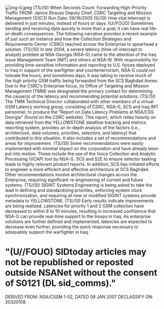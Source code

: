 ![img-0.jpeg](img-0.jpeg)
(TS//SI) When Seconds Count: Forwarding High-Priority Traffic
FROM: Janice Strauss
Deputy Chief, CSRC Targeting and Mission Management (S3C3)
Run Date: 08/16/2005
(S//SI) How vital intercept is delivered in just minutes, instead of hours or days.
(U//FOUO) Sometimes sending and receiving data quickly is more than a goal; it can have real life-or-death consequences. The following narrative provides a recent example of just such an instance and how the Collection Strategies and Requirements Center (CSRC) reached across the Enterprise to spearhead a solution.
(TS//SI) In late 2004, a severe latency (time-of-intercept to analyst) problem at NSA-Georgia (NSA-G) came to the attention of the Iraq Issue Management Team (IMT) and others at NSA-W. With responsibility for providing time-sensitive information and reporting to U.S. forces deployed to Iraq in support of the warfighter and counterterrorism, NSA-G could not tolerate the hours, and sometimes days, it was taking to receive much of the high priority GSM traffic being forwarded from the SCS Baghdad Annex. Due to the CSRC's Enterprise focus, its Office of Targeting and Mission Management (TMM) was designated the primary contact for determining the cause(s) of the latency and recommending potential solutions.
(TS//SI) The TMM Technical Director collaborated with other members of a virtual GSM Latency working group, consisting of CSRC, NSA-G, SCS and Iraq IMT personnel, to produce the "Report on Data Latency Problems at NSA/CSS Georgia" (found on the CSRC website). This report, which relies heavily on data retrieved from the YELLOWSTONE dataflow tracking and metrics reporting system, provides an in-depth analysis of the factors (i.e., architecture, data volumes, priorities, selectors, and latency) that contributed to this situation. It also includes a set of recommendations and areas for improvement.
(TS//SI) Some recommendations were easily implemented with minimal impact on the corporation and have already been put into motion. These include the use of the Voice Collection and Analytic Processing (VCAP) tool by NSA-G, SCS and S2E to ensure selector tasking leads to highly relevant product reports. In addition, SCS has initiated efforts to engineer a more efficient and effective architecture at SCS Baghdad. Other recommendations involve architectural changes across the Enterprise, requiring significant re-engineering of current and future systems.
(TS//SI) SIGINT Systems Engineering is being asked to take the lead in defining and standardizing priorities, enforcing system clock synchronization, and requiring all new or modified SIGINT systems provide metadata to YELLOWSTONE.
(TS//SI) Early results indicate improvements are being realized. Latencies for priority 1 and 2 GSM collection have decreased to within 8 to 10 minutes, resulting in increased confidence that NSA-G can provide real-time support to the troops in Iraq. As enterprise solutions are further defined and implemented, latencies are expected to decrease even further, providing the quick response necessary to adequately support the warfighter in Iraq.

# "(U//FOUO) SIDtoday articles may not be republished or reposted outside NSANet without the consent of S0121 (DL sid_comms)."
DERIVED FROM: NSA/CSSM 1-52, DATED 08 JAN 2007 DECLASSIFY ON: 20320108
